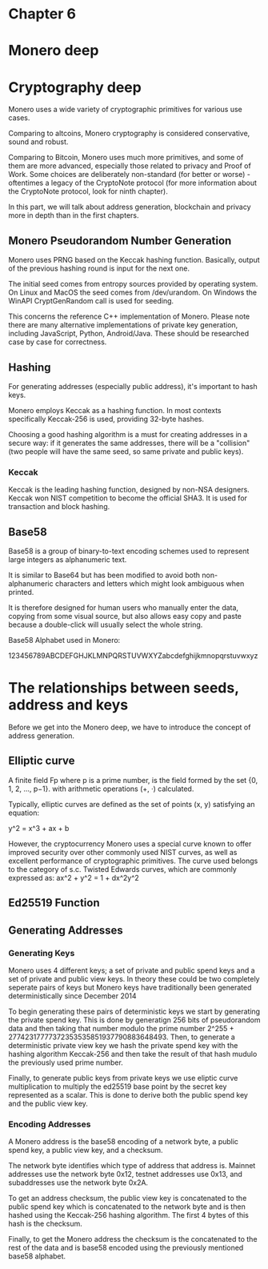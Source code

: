 # Chapter 6

# Monero deep

# Cryptography deep

Monero uses a wide variety of cryptographic primitives for various use cases.

Comparing to altcoins, Monero cryptography is considered conservative, sound and robust.

Comparing to Bitcoin, Monero uses much more primitives, and some of them are more advanced, especially those related to privacy and Proof of Work. Some choices are deliberately non-standard (for better or worse) - oftentimes a legacy of the CryptoNote protocol (for more information about the CryptoNote protocol, look for ninth chapter).  

In this part, we will talk about address generation, blockchain and privacy more in depth than in the first chapters.

## Monero Pseudorandom Number Generation

Monero uses PRNG based on the Keccak hashing function. Basically, output of the previous hashing round is input for the next one.

The initial seed comes from entropy sources provided by operating system. On Linux and MacOS the seed comes from /dev/urandom. On Windows the WinAPI CryptGenRandom call is used for seeding.

This concerns the reference C++ implementation of Monero. Please note there are many alternative implementations of private key generation, including JavaScript, Python, Android/Java. These should be researched case by case for correctness.

## Hashing

For generating addresses (especially public address), it's important to hash keys.

Monero employs Keccak as a hashing function. In most contexts specifically Keccak-256 is used, providing 32-byte hashes.

Choosing a good hashing algorithm is a must for creating addresses in a secure way: if it generates the same addresses, there will be a "collision" (two people will have the same seed, so same private and public keys).

### Keccak
Keccak is the leading hashing function, designed by non-NSA designers. Keccak won NIST competition to become the official SHA3. It is used for transaction and block hashing.

## Base58

Base58 is a group of binary-to-text encoding schemes used to represent large integers as alphanumeric text. 

It is similar to Base64 but has been modified to avoid both non-alphanumeric characters and letters which might look ambiguous when printed. 

It is therefore designed for human users who manually enter the data, copying from some visual source, but also allows easy copy and paste because a double-click will usually select the whole string.

Base58 Alphabet used in Monero:

123456789ABCDEFGHJKLMNPQRSTUVWXYZabcdefghijkmnopqrstuvwxyz

# The relationships between seeds, address and keys

Before we get into the Monero deep, we have to introduce the concept of address generation.

## Elliptic curve

A finite field Fp where p is a prime number, is the field formed by the set {0, 1, 2, ..., p−1}. with arithmetic operations (+, ·) calculated.

Typically, elliptic curves are defined as the set of points (x, y) satisfying an equation:

y^2 = x^3 + ax + b

However, the cryptocurrency Monero uses a special curve known to offer improved security over other commonly used NIST curves, as well as excellent performance of cryptographic primitives.
The curve used belongs to the category of s.c. Twisted Edwards curves, which are commonly expressed as:
ax^2 + y^2 = 1 + dx^2y^2

## Ed25519 Function

## Generating Addresses

### Generating Keys

Monero uses 4 different keys; a set of private and public spend keys and a set of private and public view keys.
In theory these could be two completely seperate pairs of keys but Monero keys have traditionally been generated deterministically since December 2014

To begin generating these pairs of deterministic keys we start by generating the private spend key. This is done by generatign 256 bits of pseudorandom data and then taking that number modulo the prime number 2^255 + 27742317777372353535851937790883648493.
Then, to  generate a deterministic private view key we hash the private spend key with the hashing algorithm Keccak-256 and then take the result of that hash mudulo the previously used prime number.

Finally, to generate public keys from private keys we use eliptic curve multiplication to multiply the ed25519 base point by the secret key represented as a scalar. This is done to derive both the public spend key and the public view key.

### Encoding Addresses

A Monero address is the base58 encoding of a network byte, a public spend key, a public view key, and a checksum.

The network byte identifies which type of address that address is. Mainnet addresses use the network byte 0x12, testnet addresses use 0x13, and subaddresses use the network byte 0x2A.

To get an address checksum, the public view key is concatenated to the public spend key which is concatenated to the network byte  and is then hashed using the Keccak-256 hashing algorithm. The first 4 bytes of this hash is the checksum.

Finally, to get the Monero address the checksum is the concatenated to the rest of the data and is base58 encoded using the previously mentioned base58 alphabet.
